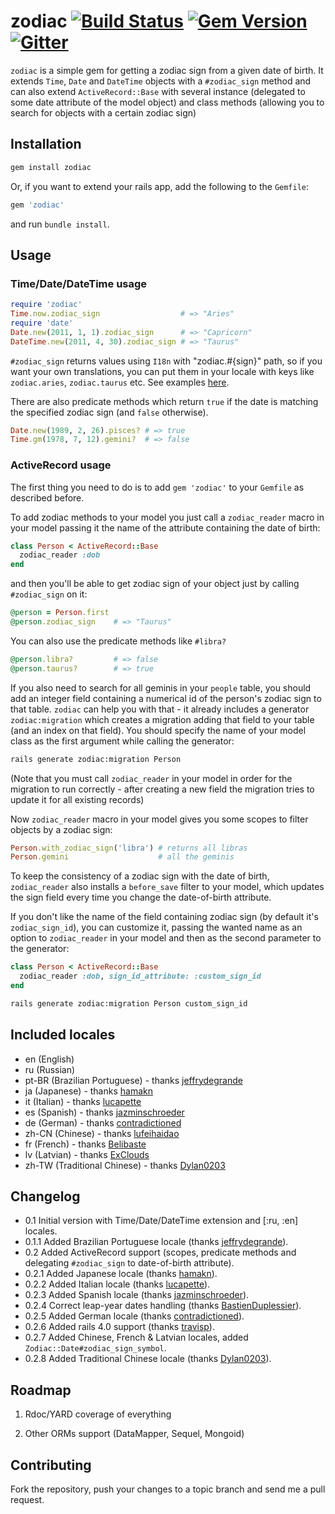 # zodiac [![Build Status](https://secure.travis-ci.org/7even/zodiac.png)](http://travis-ci.org/7even/zodiac) [![Gem Version](https://badge.fury.io/rb/zodiac.svg)](https://badge.fury.io/rb/zodiac) [![Gitter](https://badges.gitter.im/7even/zodiac.svg)](https://gitter.im/7even/zodiac)

`zodiac` is a simple gem for getting a zodiac sign from a given date of birth. It extends `Time`, `Date` and `DateTime` objects with a `#zodiac_sign` method and can also extend `ActiveRecord::Base` with several instance (delegated to some date attribute of the model object) and class methods (allowing you to search for objects with a certain zodiac sign)

## Installation

``` bash
gem install zodiac
```

Or, if you want to extend your rails app, add the following to the `Gemfile`:

``` ruby
gem 'zodiac'
```

and run `bundle install`.

## Usage

### Time/Date/DateTime usage

``` ruby
require 'zodiac'
Time.now.zodiac_sign                  # => "Aries"
require 'date'
Date.new(2011, 1, 1).zodiac_sign      # => "Capricorn"
DateTime.new(2011, 4, 30).zodiac_sign # => "Taurus"
```

`#zodiac_sign` returns values using `I18n` with "zodiac.#{sign}" path, so if you want your own translations, you can put them in your locale with keys like `zodiac.aries`, `zodiac.taurus` etc. See examples [here](http://github.com/7even/zodiac/blob/master/lib/locales/en.yml).

There are also predicate methods which return `true` if the date is matching the specified zodiac sign (and `false` otherwise).

``` ruby
Date.new(1989, 2, 26).pisces? # => true
Time.gm(1978, 7, 12).gemini?  # => false
```

### ActiveRecord usage

The first thing you need to do is to add `gem 'zodiac'` to your `Gemfile` as described before.

To add zodiac methods to your model you just call a `zodiac_reader` macro in your model passing it the name of the attribute containing the date of birth:

``` ruby
class Person < ActiveRecord::Base
  zodiac_reader :dob
end
```

and then you'll be able to get zodiac sign of your object just by calling `#zodiac_sign` on it:

``` ruby
@person = Person.first
@person.zodiac_sign    # => "Taurus"
```

You can also use the predicate methods like `#libra?`

``` ruby
@person.libra?         # => false
@person.taurus?        # => true
```

If you also need to search for all geminis in your `people` table, you should add an integer field containing a numerical id of the person's zodiac sign to that table. `zodiac` can help you with that - it already includes a generator `zodiac:migration` which creates a migration adding that field to your table (and an index on that field). You should specify the name of your model class as the first argument while calling the generator:

``` bash
rails generate zodiac:migration Person
```

(Note that you must call `zodiac_reader` in your model in order for the migration to run correctly - after creating a new field the migration tries to update it for all existing records)

Now `zodiac_reader` macro in your model gives you some scopes to filter objects by a zodiac sign:

``` ruby
Person.with_zodiac_sign('libra') # returns all libras
Person.gemini                    # all the geminis
```

To keep the consistency of a zodiac sign with the date of birth, `zodiac_reader` also installs a `before_save` filter to your model, which updates the sign field every time you change the date-of-birth attribute.

If you don't like the name of the field containing zodiac sign (by default it's `zodiac_sign_id`), you can customize it, passing the wanted name as an option to `zodiac_reader` in your model and then as the second parameter to the generator:

``` ruby
class Person < ActiveRecord::Base
  zodiac_reader :dob, sign_id_attribute: :custom_sign_id
end
```

``` bash
rails generate zodiac:migration Person custom_sign_id
```

## Included locales

* en (English)
* ru (Russian)
* pt-BR (Brazilian Portuguese) - thanks [jeffrydegrande](https://github.com/jeffrydegrande)
* ja (Japanese) - thanks [hamakn](https://github.com/hamakn)
* it (Italian) - thanks [lucapette](https://github.com/lucapette)
* es (Spanish) - thanks [jazminschroeder](https://github.com/jazminschroeder)
* de (German) - thanks [contradictioned](https://github.com/contradictioned)
* zh-CN (Chinese) - thanks [lufeihaidao](https://github.com/lufeihaidao)
* fr (French) - thanks [Belibaste](https://github.com/Belibaste)
* lv (Latvian) - thanks [ExClouds](https://github.com/ExClouds)
* zh-TW (Traditional Chinese) - thanks [Dylan0203](https://github.com/Dylan0203)

## Changelog

* 0.1 Initial version with Time/Date/DateTime extension and [:ru, :en] locales.
* 0.1.1 Added Brazilian Portuguese locale (thanks [jeffrydegrande](https://github.com/jeffrydegrande)).
* 0.2 Added ActiveRecord support (scopes, predicate methods and delegating `#zodiac_sign` to date-of-birth attribute).
* 0.2.1 Added Japanese locale (thanks [hamakn](https://github.com/hamakn)).
* 0.2.2 Added Italian locale (thanks [lucapette](https://github.com/lucapette)).
* 0.2.3 Added Spanish locale (thanks [jazminschroeder](https://github.com/jazminschroeder)).
* 0.2.4 Correct leap-year dates handling (thanks [BastienDuplessier](https://github.com/BastienDuplessier)).
* 0.2.5 Added German locale (thanks [contradictioned](https://github.com/contradictioned)).
* 0.2.6 Added rails 4.0 support (thanks [travisp](https://github.com/travisp)).
* 0.2.7 Added Chinese, French & Latvian locales, added `Zodiac::Date#zodiac_sign_symbol`.
* 0.2.8 Added Traditional Chinese locale (thanks [Dylan0203](https://github.com/Dylan0203)).

## Roadmap

1. Rdoc/YARD coverage of everything

2. Other ORMs support (DataMapper, Sequel, Mongoid)

## Contributing

Fork the repository, push your changes to a topic branch and send me a pull request.
